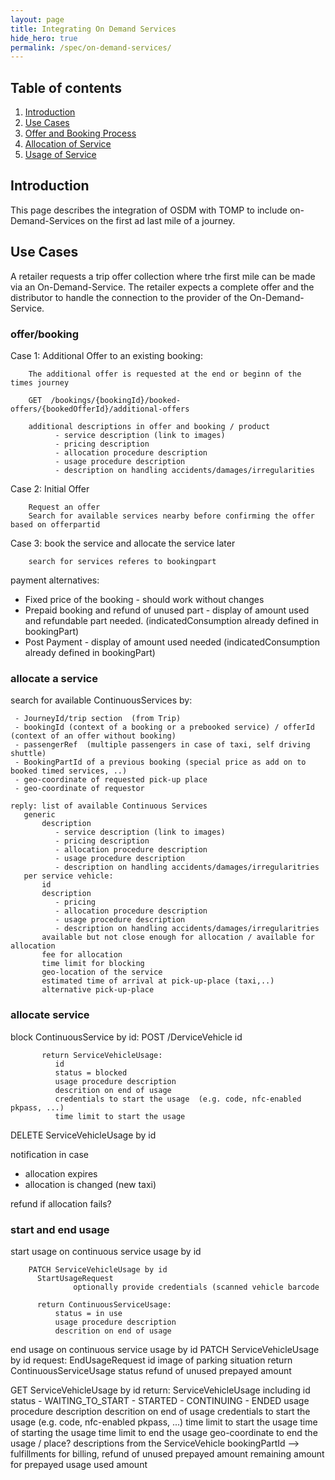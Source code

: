 ```yaml
---
layout: page
title: Integrating On Demand Services
hide_hero: true
permalink: /spec/on-demand-services/
---
```

## Table of contents

1. [Introduction](#introduction)
2. [Use Cases](#useCases)
3. [Offer and Booking Process](#Booking)
4. [Allocation of Service](#Allocation)
5. [Usage of Service](#Usage)

## Introduction <a name="introduction">

This page describes the integration of OSDM with TOMP to include on-Demand-Services on the first ad last mile of a journey.


## Use Cases <a name="useCases">

A retailer requests a trip offer collection where trhe first mile can be made via an On-Demand-Service. The retailer expects a complete offer and the distributor to handle the connection to the provider of the On-Demand-Service.


### offer/booking <a name="booking">

Case 1: Additional Offer to an existing booking:

        The additional offer is requested at the end or beginn of the times journey

        GET  /bookings/{bookingId}/booked-offers/{bookedOfferId}/additional-offers

        additional descriptions in offer and booking / product
              - service description (link to images)
              - pricing description
              - allocation procedure description
              - usage procedure description
              - description on handling accidents/damages/irregularities     
        

Case 2: Initial Offer

        Request an offer 
        Search for available services nearby before confirming the offer based on offerpartid



Case 3: book the service and allocate the service later

        search for services referes to bookingpart



payment alternatives:

  - Fixed price of the booking
            - should work without changes
  - Prepaid booking and refund of unused part
            - display of amount used and refundable part needed. (indicatedConsumption already defined in bookingPart)
  - Post Payment
            - display of amount used needed (indicatedConsumption already defined in bookingPart)
    


### allocate a service <a name="allocation">


search for available ContinuousServices by:

     - JourneyId/trip section  (from Trip)
     - bookingId (context of a booking or a prebooked service) / offerId (context of an offer without booking)
     - passengerRef  (multiple passengers in case of taxi, self driving shuttle)
     - BookingPartId of a previous booking (special price as add on to booked timed services, ..)
     - geo-coordinate of requested pick-up place
     - geo-coordinate of requestor

    reply: list of available Continuous Services
       generic
           description
              - service description (link to images)
              - pricing description
              - allocation procedure description
              - usage procedure description
              - description on handling accidents/damages/irregularitries       
       per service vehicle:
           id
           description
              - pricing
              - allocation procedure description
              - usage procedure description
              - description on handling accidents/damages/irregularitries
           available but not close enough for allocation / available for allocation
           fee for allocation
           time limit for blocking
           geo-location of the service
           estimated time of arrival at pick-up-place (taxi,..)
           alternative pick-up-place

### allocate service

block ContinuousService by id:
           POST /DerviceVehicle id 
           
           return ServiceVehicleUsage:
              id
              status = blocked
              usage procedure description
              descrition on end of usage
              credentials to start the usage  (e.g. code, nfc-enabled pkpass, ...)
              time limit to start the usage

DELETE ServiceVehicleUsage by id
            


notification in case
  - allocation expires
  - allocation is changed (new taxi)

refund if allocation fails?



### start and end usage <a name="usage">


start usage on continuous service usage by id

        PATCH ServiceVehicleUsage by id
          StartUsageRequest
                  optionally provide credentials (scanned vehicle barcode   
                  
          return ContinuousServiceUsage: 
              status = in use
              usage procedure description
              descrition on end of usage        
    
end usage on continuous service usage by id
          PATCH ServiceVehicleUsage by id
          request:
             EndUsageRequest
                id
                image of parking situation
          return ContinuousServiceUsage 
             status
             refund of unused prepayed amount

GET ServiceVehicleUsage by id
    return:   ServiceVehicleUsage including
              id
              status
                  - WAITING_TO_START
                  - STARTED
                  - CONTINUING
                  - ENDED
              usage procedure description
              descrition on end of usage
              credentials to start the usage  (e.g. code, nfc-enabled pkpass, ...)
              time limit to start the usage
              time of starting the usage
              time limit to end the usage
              geo-coordinate to end the usage / place?
              descriptions from the ServiceVehicle
              bookingPartId --> fulfillments for billing, refund of unused prepayed amount
              remaining amount for prepayed usage
              used amount 




